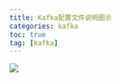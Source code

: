 ```yaml
---
title: Kafka配置文件说明图示
categories: kafka   
toc: true  
tag: [kafka]
---
```



![](http://ols7leonh.bkt.clouddn.com//assert/img/bigdata/kafka/conf/conf.png)








